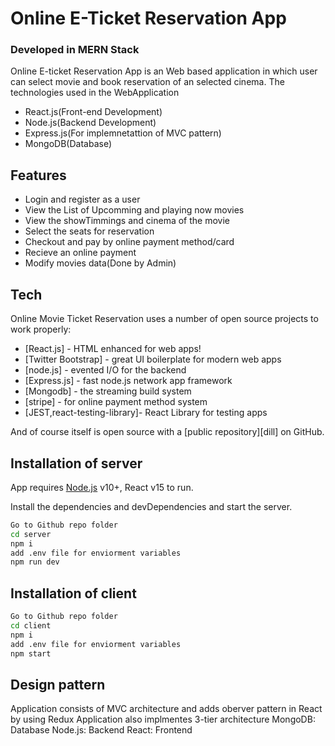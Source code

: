 # Online E-Ticket Reservation App
### Developed in MERN Stack





Online E-ticket Reservation App is an Web based application in which user can select movie and book reservation of an selected cinema. The technologies used in the WebApplication

- React.js(Front-end Development)
- Node.js(Backend Development)
- Express.js(For implemnetattion of MVC pattern)
- MongoDB(Database)

## Features

- Login and register as a user
- View the List of Upcomming and playing now movies
- View the showTimmings and cinema of the movie 
- Select the seats for reservation 
- Checkout and pay by online payment method/card
- Recieve an online payment
- Modify movies data(Done by Admin)


## Tech

Online Movie Ticket Reservation uses a number of open source projects to work properly:

- [React.js] - HTML enhanced for web apps!
- [Twitter Bootstrap] - great UI boilerplate for modern web apps
- [node.js] - evented I/O for the backend
- [Express.js] - fast node.js network app framework 
- [Mongodb] - the streaming build system
- [stripe] - for online payment method system
- [JEST,react-testing-library]- React Library for testing apps

And of course  itself is open source with a [public repository][dill]
 on GitHub.

## Installation of server

App requires [Node.js](https://nodejs.org/) v10+, React v15  to run.

Install the dependencies and devDependencies and start the server.

```sh
Go to Github repo folder
cd server
npm i
add .env file for enviorment variables
npm run dev
```
## Installation of client
```sh
Go to Github repo folder
cd client
npm i 
add .env file for enviorment variables
npm start
```

## Design pattern 
Application consists of MVC architecture and adds oberver pattern in React by using Redux
Application also implmentes 3-tier architecture
MongoDB: Database
Node.js: Backend
React: Frontend








